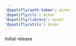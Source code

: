 ```yaml
---
'@spotifly/auth-token': minor
'@spotifly/cli': minor
'@spotifly/library': minor
'@spotifly/utils': minor
---
```


Initial release
